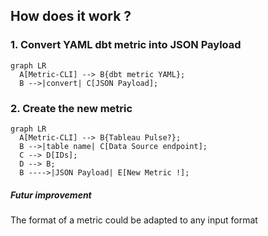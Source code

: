 

## How does it work ?

### 1. Convert YAML dbt metric into JSON Payload
``` mermaid
graph LR
  A[Metric-CLI] --> B{dbt metric YAML};
  B -->|convert| C[JSON Payload];
```

### 2. Create the new metric
``` mermaid
graph LR
  A[Metric-CLI] --> B{Tableau Pulse?};
  B -->|table name| C[Data Source endpoint];
  C --> D[IDs];
  D --> B;
  B ---->|JSON Payload| E[New Metric !];
```


##### Futur improvement

The format of a metric could be adapted to any input format